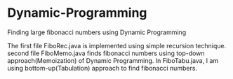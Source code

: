 # Dynamic-Programming
Finding large fibonacci numbers using Dynamic Programming

The first file FiboRec.java is implemented using simple recursion technique.
second file FiboMemo.java finds fibonacci numbers using top-down approach(Memoization) of Dynamic Programming.
In FiboTabu.java, I am using bottom-up(Tabulation) approach to find fibonacci numbers.
